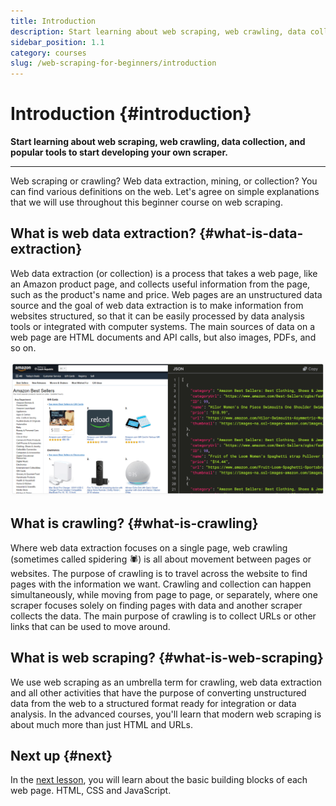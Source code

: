 ```yaml
---
title: Introduction
description: Start learning about web scraping, web crawling, data collection, and popular tools to start developing your own scraper.
sidebar_position: 1.1
category: courses
slug: /web-scraping-for-beginners/introduction
---
```


# Introduction {#introduction}

**Start learning about web scraping, web crawling, data collection, and popular tools to start developing your own scraper.**

---

Web scraping or crawling? Web data extraction, mining, or collection? You can find various definitions on the web. Let's agree on simple explanations that we will use throughout this beginner course on web scraping.

## What is web data extraction? {#what-is-data-extraction}

Web data extraction (or collection) is a process that takes a web page, like an Amazon product page, and collects useful information from the page, such as the product's name and price. Web pages are an unstructured data source and the goal of web data extraction is to make information from websites structured, so that it can be easily processed by data analysis tools or integrated with computer systems. The main sources of data on a web page are HTML documents and API calls, but also images, PDFs, and so on.

![product data collection from Amazon](./images/beginners-data-extraction.png)

## What is crawling? {#what-is-crawling}

Where web data extraction focuses on a single page, web crawling (sometimes called spidering 🕷) is all about movement between pages or websites. The purpose of crawling is to travel across the website to find pages with the information we want. Crawling and collection can happen simultaneously, while moving from page to page, or separately, where one scraper focuses solely on finding pages with data and another scraper collects the data. The main purpose of crawling is to collect URLs or other links that can be used to move around.

## What is web scraping? {#what-is-web-scraping}

We use web scraping as an umbrella term for crawling, web data extraction and all other activities that have the purpose of converting unstructured data from the web to a structured format ready for integration or data analysis. In the advanced courses, you'll learn that modern web scraping is about much more than just HTML and URLs.

## Next up {#next}

In the [next lesson](./data_extraction/index.md), you will learn about the basic building blocks of each web page. HTML, CSS and JavaScript.
